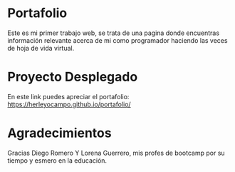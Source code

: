 # Portafolio
Este es mi primer trabajo web, se trata de una pagina donde encuentras información relevante acerca de mi como programador haciendo las veces de hoja de vida virtual.
# Proyecto Desplegado
En este link puedes apreciar el portafolio: https://herleyocampo.github.io/portafolio/
# Agradecimientos
Gracias Diego Romero Y Lorena Guerrero, mis profes de bootcamp por su tiempo y esmero en la educación.
